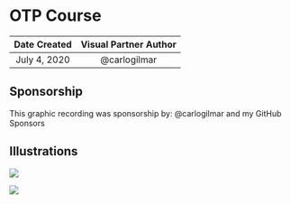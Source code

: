# OTP Course

| Date Created | Visual Partner Author |
| :----------: |:---------------------:|
|July 4, 2020 | @carlogilmar |

## Sponsorship

This graphic recording was sponsorship by: @carlogilmar and my GitHub Sponsors

## Illustrations

![](https://res.cloudinary.com/carlogilmar/image/upload/v1595977349/illustrations/OTP%20Elixir%20Course/IMG_5854_o8tmf2.png)

![](https://res.cloudinary.com/carlogilmar/image/upload/v1595977349/illustrations/OTP%20Elixir%20Course/IMG_5853_mlqmqy.png)

